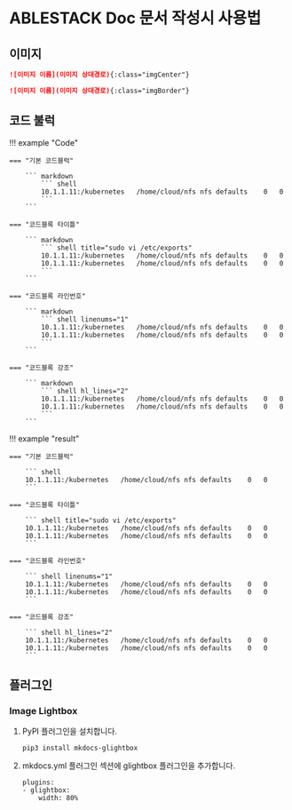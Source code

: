# ABLESTACK Doc 문서 작성시 사용법

## 이미지

```markdown title="가온데 정렬"
![이미지 이름](이미지 상대경로){:class="imgCenter"}
```

```markdown title="이미지 테두리"
![이미지 이름](이미지 상대경로){:class="imgBorder"}
```

## 코드 불럭 

!!! example "Code"

    === "기본 코드블럭"

        ``` markdown
            ``` shell
            10.1.1.11:/kubernetes	/home/cloud/nfs	nfs	defaults	0	0
            ```
        ```

    === "코드블록 타이틀"
        
        ``` markdown
            ``` shell title="sudo vi /etc/exports"
            10.1.1.11:/kubernetes	/home/cloud/nfs	nfs	defaults	0	0
            10.1.1.11:/kubernetes	/home/cloud/nfs	nfs	defaults	0	0
            ```
        ```

    === "코드블록 라인번호"
        
        ``` markdown
            ``` shell linenums="1"
            10.1.1.11:/kubernetes	/home/cloud/nfs	nfs	defaults	0	0
            10.1.1.11:/kubernetes	/home/cloud/nfs	nfs	defaults	0	0
            ```
        ```

    === "코드블록 강조"
        
        ``` markdown
            ``` shell hl_lines="2"
            10.1.1.11:/kubernetes	/home/cloud/nfs	nfs	defaults	0	0
            10.1.1.11:/kubernetes	/home/cloud/nfs	nfs	defaults	0	0
            ```
        ```

!!! example "result"

    === "기본 코드블럭"

        ``` shell
        10.1.1.11:/kubernetes	/home/cloud/nfs	nfs	defaults	0	0
        ```

    === "코드블록 타이틀"
        
        ``` shell title="sudo vi /etc/exports"
        10.1.1.11:/kubernetes	/home/cloud/nfs	nfs	defaults	0	0
        10.1.1.11:/kubernetes	/home/cloud/nfs	nfs	defaults	0	0
        ```

    === "코드블록 라인번호"
        
        ``` shell linenums="1"
        10.1.1.11:/kubernetes	/home/cloud/nfs	nfs	defaults	0	0
        10.1.1.11:/kubernetes	/home/cloud/nfs	nfs	defaults	0	0
        ```

    === "코드블록 강조"
        
        ``` shell hl_lines="2"
        10.1.1.11:/kubernetes	/home/cloud/nfs	nfs	defaults	0	0
        10.1.1.11:/kubernetes	/home/cloud/nfs	nfs	defaults	0	0
        ```

## 플러그인

### Image Lightbox
1. PyPI 플러그인을 설치합니다.
    ```
    pip3 install mkdocs-glightbox
    ```
2. mkdocs.yml 플러그인 섹션에 glightbox 플러그인을 추가합니다.
    ```
    plugins:
    - glightbox:
        width: 80%
    ```
